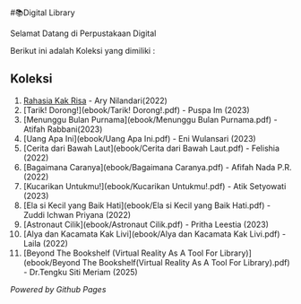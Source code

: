 #📚Digital Library

Selamat Datang di Perpustakaan Digital

Berikut ini adalah Koleksi yang dimiliki :

## Koleksi
1. [Rahasia Kak Risa](ebook/klZzPVHYZPXpjYYyrYBxx6o86iJ9ElvBKgyeDfXw_11zon.pdf) - Ary Nilandari(2022)
2. [Tarik! Dorong!](ebook/Tarik! Dorong!.pdf) - Puspa Im (2023)
3. [Menunggu Bulan Purnama](ebook/Menunggu Bulan Purnama.pdf) - Atifah Rabbani(2023)
4. [Uang Apa Ini](ebook/Uang Apa Ini.pdf) - Eni Wulansari (2023)
5. [Cerita dari Bawah Laut](ebook/Cerita dari Bawah Laut.pdf) - Felishia (2022)
6. [Bagaimana Caranya](ebook/Bagaimana Caranya.pdf) - Afifah Nada P.R. (2022)
7. [Kucarikan Untukmu!](ebook/Kucarikan Untukmu!.pdf) - Atik Setyowati (2023)
8. [Ela si Kecil yang Baik Hati](ebook/Ela si Kecil yang Baik Hati.pdf) - Zuddi Ichwan Priyana (2022)
9. [Astronaut Cilik](ebook/Astronaut Cilik.pdf) - Pritha Leestia (2023)
10. [Alya dan Kacamata Kak Livi](ebook/Alya dan Kacamata Kak Livi.pdf) - Laila (2022)
11. [Beyond The Bookshelf (Virtual Reality As A Tool For Library)](ebook/Beyond The Bookshelf(Virtual Reality As A Tool For Library).pdf) - Dr.Tengku Siti Meriam (2025)

*Powered by Github Pages*

